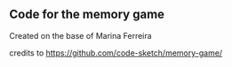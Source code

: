 ## Code for the memory game

Created on the base of Marina Ferreira

credits to https://github.com/code-sketch/memory-game/
